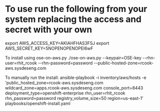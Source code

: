 # To use run the following from your system replacing the access and secret with your own
export AWS_ACCESS_KEY=AKIAHFHAS3FSJ
export AWS_SECRET_KEY=5NOPENOPENOPEI6wF

To install using ose-on-aws.py
./ose-on-aws.py --keypair=OSE-key --rhn-user=rhit_rcook --rhn-password=password --public-hosted-zone=rcook-aws.sysdeseng.com

To manually run the install:
ansible-playbook -i inventory/aws/hosts -e 'public_hosted_zone=rcook-aws.sysdeseng.com wildcard_zone=apps.rcook-aws.sysdeseng.com console_port=8443 deployment_type=openshift-enterprise rhn_user=rhit_rcook rhn_password=password registry_volume_size=50 region=us-east-1' playbooks/openshift-install.yaml
